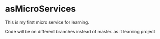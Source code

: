 # asMicroServices
This is my first micro service for learning.

Code will be on different branches instead of master. as it learning project
